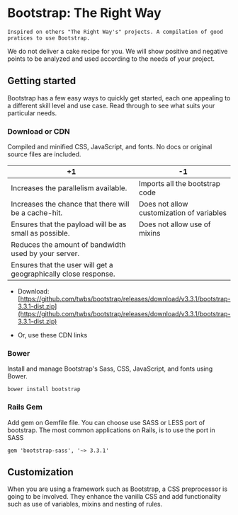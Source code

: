 # Bootstrap: The Right Way

	Inspired on others "The Right Way's" projects. A compilation of good pratices to use Bootstrap.
	
We do not deliver a cake recipe for you. We will show positive and negative points to be analyzed and used according to the needs of your project.

## Getting started

Bootstrap has a few easy ways to quickly get started, each one appealing to a different skill level and use case. Read through to see what suits your particular needs.

### Download or CDN

Compiled and minified CSS, JavaScript, and fonts. No docs or original source files are included. 

| +1                                                              | -1                                        |
|-----------------------------------------------------------------|-------------------------------------------|
| Increases the parallelism available.                            | Imports all the bootstrap code            |
| Increases the chance that there will be a cache-hit.            | Does not allow customization of variables |
| Ensures that the payload will be as small as possible.          | Does not allow use of mixins              |
| Reduces the amount of bandwidth used by your server.            | 
| Ensures that the user will get a geographically close response. | 


* Download: [https://github.com/twbs/bootstrap/releases/download/v3.3.1/bootstrap-3.3.1-dist.zip](https://github.com/twbs/bootstrap/releases/download/v3.3.1/bootstrap-3.3.1-dist.zip)

* Or, use these CDN links

	<!-- Latest compiled and minified CSS -->
	<link rel="stylesheet" href="https://maxcdn.bootstrapcdn.com/bootstrap/3.3.1/css/bootstrap.min.css">

	<!-- Optional theme -->
	<link rel="stylesheet" href="https://maxcdn.bootstrapcdn.com/bootstrap/3.3.1/css/bootstrap-theme.min.css">

	<!-- Latest compiled and minified JavaScript -->
	<script src="https://maxcdn.bootstrapcdn.com/bootstrap/3.3.1/js/bootstrap.min.js"></script>

### Bower
Install and manage Bootstrap's Sass, CSS, JavaScript, and fonts using Bower.

 	bower install bootstrap
 	
### Rails Gem

Add gem on Gemfile file. You can choose use SASS or LESS port of bootstrap. The most common applications on Rails, is to use the port in SASS

	gem 'bootstrap-sass', '~> 3.3.1'

## Customization

When you are using a framework such as Bootstrap, a CSS preprocessor is going to be involved. They enhance the vanilla CSS and add functionality such as use of variables, mixins and nesting of rules.